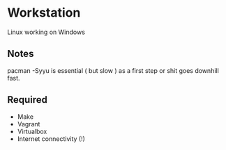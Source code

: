 # Workstation
Linux working on Windows

## Notes
pacman -Syyu is essential ( but slow ) as a first step or shit goes downhill fast.

## Required
- Make
- Vagrant
- Virtualbox
- Internet connectivity (!) 
